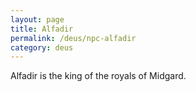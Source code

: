 ```yaml
---
layout: page
title: Alfadir
permalink: /deus/npc-alfadir
category: deus
---
```

Alfadir is the king of the royals of Midgard.
